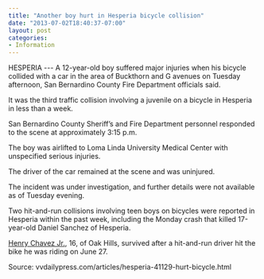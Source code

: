 ```yaml
---
title: "Another boy hurt in Hesperia bicycle collision"
date: "2013-07-02T18:40:37-07:00"
layout: post
categories:
- Information
---
```


HESPERIA --- A 12-year-old boy suffered major injuries when his bicycle collided with a car in the area of Buckthorn and G avenues on Tuesday afternoon, San Bernardino County Fire Department officials said.  
  
It was the third traffic collision involving a juvenile on a bicycle in Hesperia in less than a week.

San Bernardino County Sheriff’s and Fire Department personnel responded to the scene at approximately 3:15 p.m.

The boy was airlifted to Loma Linda University Medical Center with unspecified serious injuries.

The driver of the car remained at the scene and was uninjured.

The incident was under investigation, and further details were not available as of Tuesday evening.

Two hit-and-run collisions involving teen boys on bicycles were reported in Hesperia within the past week, including the Monday crash that killed 17-year-old Daniel Sanchez of Hesperia.

[Henry Chavez Jr.](https://www.hdcycling.org/2013/07/hit-and-run-victim-from-oak-hills-released-from-hospital/ "Hit-and-run victim from Oak Hills released from hospital"), 16, of Oak Hills, survived after a hit-and-run driver hit the bike he was riding on June 27.

Source: vvdailypress.com/articles/hesperia-41129-hurt-bicycle.html